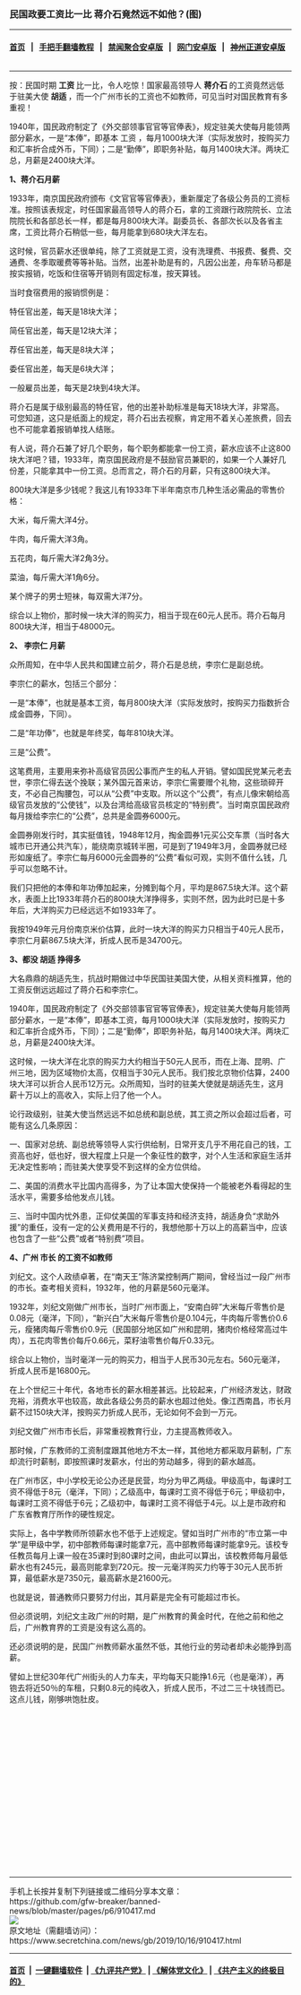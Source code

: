 ### 民国政要工资比一比 蒋介石竟然远不如他？(图)
------------------------

#### [首页](https://github.com/gfw-breaker/banned-news/blob/master/README.md) &nbsp;&nbsp;|&nbsp;&nbsp; [手把手翻墙教程](https://github.com/gfw-breaker/guides/wiki) &nbsp;&nbsp;|&nbsp;&nbsp; [禁闻聚合安卓版](https://github.com/gfw-breaker/bn-android) &nbsp;&nbsp;|&nbsp;&nbsp; [网门安卓版](https://github.com/oGate2/oGate) &nbsp;&nbsp;|&nbsp;&nbsp; [神州正道安卓版](https://github.com/SzzdOgate/update) 



<div class="article_right" style="fone-color:#000">
 <p style="text-align:center">
  <img alt="" src="http://img2.secretchina.com/pic/2019/10-14/p2540432a534599733-ss.jpg"/>
  <span id="hideid" name="hideid" style="color:red;display:none;">
   <span href="https://www.secretchina.com">
   </span>
  </span>
 </p>
 <div id="txt-mid1-t21-2017">
  

---


  </div>
 </div>
 <p>
  按：民国时期
  <strong>
   工资
  </strong>
  比一比，令人吃惊！国家最高领导人
  <strong>
   <span href="https://www.secretchina.com/news/gb/tag/蒋介石" target="_blank">
    蒋介石
   </span>
  </strong>
  的工资竟然远低于驻美大使
  <strong>
   胡适
  </strong>
  ，而一个广州市长的工资也不如教师，可见当时对国民教育有多重视！
  <span id="hideid" name="hideid" style="color:red;display:none;">
   <span href="https://www.secretchina.com">
   </span>
  </span>
 </p>
 <p>
  1940年，国民政府制定了《外交部领事官官等官俸表》，规定驻美大使每月能领两部分薪水，一是“本俸”，即基本
  <span href="https://www.secretchina.com/news/gb/tag/工资" target="_blank">
   工资
  </span>
  ，每月1000块大洋（实际发放时，按购买力和汇率折合成外币，下同）；二是“勤俸”，即职务补贴，每月1400块大洋。两块汇总，月薪是2400块大洋。
 </p>
 <p>
  <strong>
   1、蒋介石月薪
  </strong>
 </p>
 <p>
  1933年，南京国民政府颁布《文官官等官俸表》，重新厘定了各级公务员的工资标准。按照该表规定，时任国家最高领导人的蒋介石，拿的工资跟行政院院长、立法院院长和各部总长一样，都是每月800块大洋。副委员长、各部次长以及各省主席，工资比蒋介石稍低一些，每月能拿到680块大洋左右。
 </p>
 <p>
  这时候，官员薪水还很单纯，除了工资就是工资，没有洗理费、书报费、餐费、交通费、冬季取暖费等等补贴。当然，出差补助是有的，凡因公出差，舟车轿马都是按实报销，吃饭和住宿等开销则有固定标准，按天算钱。
 </p>
 <p>
  当时食宿费用的报销惯例是：
 </p>
 <p>
  特任官出差，每天是18块大洋；
 </p>
 <p>
  简任官出差，每天是12块大洋；
 </p>
 <p>
  荐任官出差，每天是8块大洋；
 </p>
 <p>
  委任官出差，每天是6块大洋；
 </p>
 <p>
  一般雇员出差，每天是2块到4块大洋。
 </p>
 <p>
  蒋介石是属于级别最高的特任官，他的出差补助标准是每天18块大洋，非常高。可您知道，这只是纸面上的规定，蒋介石出去视察，肯定用不着关心差旅费，回去也不可能拿着报销单找人结账。
 </p>
 <p>
  有人说，蒋介石兼了好几个职务，每个职务都能拿一份工资，薪水应该不止这800块大洋吧？错，1933年，南京国民政府是不鼓励官员兼职的，如果一个人兼好几份差，只能拿其中一份工资。总而言之，蒋介石的月薪，只有这800块大洋。
 </p>
 <p>
  800块大洋是多少钱呢？我这儿有1933年下半年南京市几种生活必需品的零售价格：
 </p>
 <p>
  大米，每斤需大洋4分。
 </p>
 <p>
  牛肉，每斤需大洋3角。
 </p>
 <p>
  五花肉，每斤需大洋2角3分。
 </p>
 <p>
  菜油，每斤需大洋1角6分。
 </p>
 <p>
  某个牌子的男士短袜，每双需大洋7分。
 </p>
 <p>
  综合以上物价，那时候一块大洋的购买力，相当于现在60元人民币。蒋介石每月800块大洋，相当于48000元。
 </p>
 <p>
  <strong>
   2、
   <span href="https://www.secretchina.com/news/gb/tag/李宗仁" target="_blank">
    李宗仁
   </span>
   月薪
  </strong>
 </p>
 <p>
  众所周知，在中华人民共和国建立前夕，蒋介石是总统，李宗仁是副总统。
 </p>
 <p>
  李宗仁的薪水，包括三个部分：
 </p>
 <p>
  一是“本俸”，也就是基本工资，每月800块大洋（实际发放时，按购买力指数折合成金圆券，下同）。
 </p>
 <p>
  二是“年功俸”，也就是年终奖，每年810块大洋。
 </p>
 <p>
  三是“公费”。
 </p>
 <center>
  <div style="max-width: 632px;height:180px; display: none; text-align: center; margin: 0 auto; overflow: hidden;overflow-x: hidden;">
   <div id="taboola-midarticle-thumbnails" style="max-width: 632px;height:180px;overflow: hidden;overflow-x: hidden;">
   </div>
  </div>
  <div>
   <ins class="adsbygoogle" data-ad-client="ca-pub-1276641434651360" data-ad-format="fluid" data-ad-layout="in-article" data-ad-slot="5164544770" style="display:block; text-align:center;">
   </ins>
  </div>
 </center>
 <p>
  这笔费用，主要用来弥补高级官员因公事而产生的私人开销。譬如国民党某元老去世，李宗仁得去送个挽联；某外国元首来访，李宗仁需要赠个礼物，这些琐碎开支，不必自己掏腰包，可以从“公费”中支取。所以这个“公费”，有点儿像宋朝给高级官员发放的“公使钱”，以及台湾给高级官员核定的“特别费”。当时南京国民政府每月拨给李宗仁的“公费”，总共是金圆券6000元。
 </p>
 <p>
  金圆券刚发行时，其实挺值钱，1948年12月，掏金圆券1元买公交车票（当时各大城市已开通公共汽车），能绕南京城转半圈，可是到了1949年3月，金圆券就已经形如废纸了。李宗仁每月6000元金圆券的“公费”看似可观，实则不值什么钱，几乎可以忽略不计。
 </p>
 <p>
  我们只把他的本俸和年功俸加起来，分摊到每个月，平均是867.5块大洋。这个薪水，表面上比1933年蒋介石的800块大洋挣得多，实则不然，因为此时已是十多年后，大洋购买力已经远远不如1933年了。
 </p>
 <p>
  我按1949年元月份南京米价估算，此时一块大洋的购买力只相当于40元人民币，李宗仁月薪867.5块大洋，折成人民币是34700元。
 </p>
 <p>
  <strong>
   3、都没
   <span href="https://www.secretchina.com/news/gb/tag/胡适" target="_blank">
    胡适
   </span>
   挣得多
  </strong>
 </p>
 <p>
  大名鼎鼎的胡适先生，抗战时期做过中华民国驻美国大使，从相关资料推算，他的工资反倒远远超过了蒋介石和李宗仁。
 </p>
 <p>
  1940年，国民政府制定了《外交部领事官官等官俸表》，规定驻美大使每月能领两部分薪水，一是“本俸”，即基本工资，每月1000块大洋（实际发放时，按购买力和汇率折合成外币，下同）；二是“勤俸”，即职务补贴，每月1400块大洋。两块汇总，月薪是2400块大洋。
 </p>
 <p>
  这时候，一块大洋在北京的购买力大约相当于50元人民币，而在上海、昆明、广州三地，因为区域物价太高，仅相当于30元人民币。我们按北京物价估算，2400块大洋可以折合人民币12万元。众所周知，当时的驻美大使就是胡适先生，这月薪十万以上的高收入，实际上归了他一个人。
 </p>
 <center>
  <ins class="adsbygoogle" data-ad-client="ca-pub-1276641434651360" data-ad-format="fluid" data-ad-layout="in-article" data-ad-slot="3646767294" style="display:block; text-align:center;">
  </ins>
 </center>
 <p>
  论行政级别，驻美大使当然远远不如总统和副总统，其工资之所以会超过后者，可能有这么几条原因：
 </p>
 <p>
  一、国家对总统、副总统等领导人实行供给制，日常开支几乎不用花自己的钱，工资高也好，低也好，很大程度上只是一个象征性的数字，对个人生活和家庭生活并无决定性影响；而驻美大使享受不到这样的全方位供给。
 </p>
 <p>
  二、美国的消费水平比国内高得多，为了让本国大使保持一个能被老外看得起的生活水平，需要多给他发点儿钱。
 </p>
 <p>
  三、当时中国内忧外患，正仰仗美国的军事支持和经济支持，胡适身负“求助外援”的重任，没有一定的公关费用是不行的，我想他那十万以上的高薪当中，应该也包含了一些“公费”或者“特别费”项目。
 </p>
 <p>
  <strong>
   4、广州
   <span href="https://www.secretchina.com/news/gb/tag/市长" target="_blank">
    市长
   </span>
   的工资不如教师
  </strong>
 </p>
 <p>
  刘纪文。这个人政绩卓著，在“南天王”陈济棠控制两广期间，曾经当过一段广州市的市长。查考相关资料，1932年，他的月薪是560元毫洋。
 </p>
 <p>
  1932年，刘纪文刚做广州市长，当时广州市面上，“安南白碎”大米每斤零售价是0.08元（毫洋，下同），“新兴白”大米每斤零售价是0.104元，牛肉每斤零售价0.6元，瘦猪肉每斤零售价0.9元（民国部分地区如广州和昆明，猪肉价格经常高过牛肉），五花肉零售价每斤0.66元，菜籽油零售价每斤0.33元。
 </p>
 <p>
  综合以上物价，当时毫洋一元的购买力，相当于人民币30元左右。560元毫洋，折成人民币是16800元。
 </p>
 <p>
  在上个世纪三十年代，各地市长的薪水相差甚远。比较起来，广州经济发达，财政充裕，消费水平也较高，故此各级公务员的薪水也超过他处。像江西南昌，市长月薪不过150块大洋，按购买力折成人民币，无论如何不会到一万元。
 </p>
 <p>
  刘纪文做广州市市长后，非常重视教育行业，力主提高教师收入。
 </p>
 <p>
  那时候，广东教师的工资制度跟其他地方不太一样，其他地方都采取月薪制，广东却流行时薪制，即按照课时发薪水，付出的劳动越多，得到的薪水越高。
 </p>
 <p>
  在广州市区，中小学校无论公办还是民营，均分为甲乙两级。甲级高中，每课时工资不得低于8元（毫洋，下同）；乙级高中，每课时工资不得低于6元；甲级初中，每课时工资不得低于6元；乙级初中，每课时工资不得低于4元。以上是市政府和广东省教育厅所作的硬性规定。
 </p>
 <p>
  实际上，各中学教师所领薪水也不低于上述规定。譬如当时广州市的“市立第一中学”是甲级中学，初中部教师每课时能拿7元，高中部教师每课时能拿9元。该校专任教员每月上课一般在35课时到80课时之间，由此可以算出，该校教师每月最低薪水也有245元，最高则能拿到720元。按一元毫洋购买力约等于30元人民币折算，最低薪水是7350元，最高薪水是21600元。
 </p>
 <p>
  也就是说，普通教师只要努力付出，其月薪是完全有可能超过市长。
 </p>
 <p>
  但必须说明，刘纪文主政广州的时期，是广州教育的黄金时代，在他之前和他之后，广州教育界的工资是没有这么高的。
 </p>
 <p>
  还必须说明的是，民国广州教师薪水虽然不低，其他行业的劳动者却未必能挣到高薪。
 </p>
 <p>
  譬如上世纪30年代广州街头的人力车夫，平均每天只能挣1.6元（也是毫洋），再铇去将近50％的车租，只剩0.8元的纯收入，折成人民币，不过二三十块钱而已。这点儿钱，刚够哄饱肚皮。
  <center>
   <div>
    <div id="txt-mid2-t22-2017" style="display: block;  height: 280px;  overflow: hidden;">
     <div id="SC-21">
     </div>
    </div>
   </div>
  </center>
 </p>
</div>

<hr/>
手机上长按并复制下列链接或二维码分享本文章：<br/>
https://github.com/gfw-breaker/banned-news/blob/master/pages/p6/910417.md <br/>
<a href='https://github.com/gfw-breaker/banned-news/blob/master/pages/p6/910417.md'><img src='https://github.com/gfw-breaker/banned-news/blob/master/pages/p6/910417.md.png'/></a> <br/>
原文地址（需翻墙访问）：https://www.secretchina.com/news/gb/2019/10/16/910417.html


------------------------
#### [首页](https://github.com/gfw-breaker/banned-news/blob/master/README.md) &nbsp;|&nbsp; [一键翻墙软件](https://github.com/gfw-breaker/nogfw/blob/master/README.md) &nbsp;| [《九评共产党》](https://github.com/gfw-breaker/9ping.md/blob/master/README.md#九评之一评共产党是什么) | [《解体党文化》](https://github.com/gfw-breaker/jtdwh.md/blob/master/README.md) | [《共产主义的终极目的》](https://github.com/gfw-breaker/gczydzjmd.md/blob/master/README.md)


<img src='http://gfw-breaker.win/banned-news/pages/p6/910417.md' width='0px' height='0px'/>